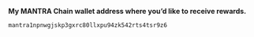 **My  MANTRA Chain wallet address where you’d like to receive  rewards.**

```
mantra1npnwgjskp3gxrc80llxpu94zk542rts4tsr9z6
```
